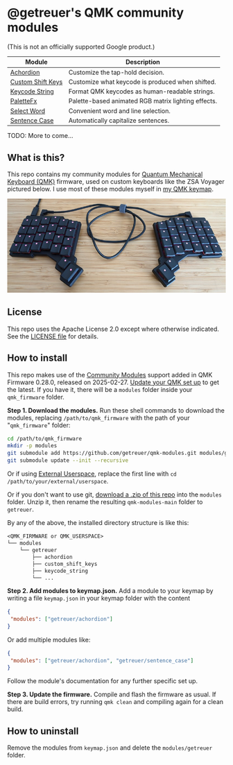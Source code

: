# @getreuer's QMK community modules

(This is not an officially supported Google product.)

| Module                                    | Description                                           |
|-------------------------------------------|-------------------------------------------------------|
| [Achordion](./achordion/)                 | Customize the tap-hold decision.                      |
| [Custom Shift Keys](./custom_shift_keys/) | Customize what keycode is produced when shifted.      |
| [Keycode String](./keycode_string/)       | Format QMK keycodes as human-readable strings.        |
| [PaletteFx](./palettefx/)                 | Palette-based animated RGB matrix lighting effects.   |
| [Select Word](./select_word/)             | Convenient word and line selection.                   |
| [Sentence Case](./sentence_case/)         | Automatically capitalize sentences.                   |

TODO: More to come...


## What is this?

This repo contains my community modules for [Quantum Mechanical Keyboard
(QMK)](https://docs.qmk.fm) firmware, used on custom keyboards like the ZSA
Voyager pictured below. I use most of these modules myself in [my QMK
keymap](https://github.com/getreuer/qmk-keymap).

![ZSA Voyager](doc/voyager.jpg)


## License

This repo uses the Apache License 2.0 except where otherwise indicated. See the
[LICENSE file](LICENSE.txt) for details.


## How to install

This repo makes use of the [Community
Modules](https://docs.qmk.fm/features/community_modules) support added in QMK
Firmware 0.28.0, released on 2025-02-27. [Update your QMK set
up](https://docs.qmk.fm/newbs_git_using_your_master_branch#updating-your-master-branch)
to get the latest. If you have it, there will be a `modules` folder inside your
`qmk_firmware` folder.

**Step 1. Download the modules.** Run these shell commands to download the
modules, replacing `/path/to/qmk_firmware` with the path of your
"`qmk_firmware`" folder:

```sh
cd /path/to/qmk_firmware
mkdir -p modules
git submodule add https://github.com/getreuer/qmk-modules.git modules/getreuer
git submodule update --init --recursive
```

Or if using [External
Userspace](https://docs.qmk.fm/newbs_external_userspace), replace the first
line with `cd /path/to/your/external/userspace`.

Or if you don't want to use git, [download a .zip of this
repo](https://github.com/getreuer/qmk-modules/archive/refs/heads/main.zip) into
the `modules` folder. Unzip it, then rename the resulting `qmk-modules-main`
folder to `getreuer`.

By any of the above, the installed directory structure is like this:

    <QMK_FIRMWARE or QMK_USERSPACE>
    └── modules
        └── getreuer
            ├── achordion
            ├── custom_shift_keys
            ├── keycode_string
            └── ...

**Step 2. Add modules to keymap.json.** Add a module to your keymap by writing a
file `keymap.json` in your keymap folder with the content

```json
{
 "modules": ["getreuer/achordion"]
}
```

Or add multiple modules like:

```json
{
 "modules": ["getreuer/achordion", "getreuer/sentence_case"]
}
```

Follow the module's documentation for any further specific set up.

**Step 3. Update the firmware.** Compile and flash the firmware as usual. If
there are build errors, try running `qmk clean` and compiling again for a clean
build.


## How to uninstall

Remove the modules from `keymap.json` and delete the `modules/getreuer` folder.

